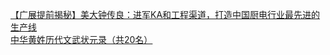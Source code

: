   
[【广展提前揭秘】美大钟传良：进军KA和工程渠道，打造中国厨电行业最先进的生产线](http://www.dianyue.me/archives/361/l18dl87phrf6o7kb/)  
[中华黄姓历代文武状元录（共20名）](http://www.dianyue.me/archives/899/wu25rdu5o1wztk12/)